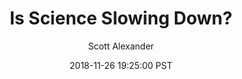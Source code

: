 ---
layout: podcast
title: "Is Science Slowing Down?"
author: Scott Alexander
description: https://slatestarcodex.com/2018/11/26/is-science-slowing-down-2/
date: 2018-11-26 19:25:00 PST
length: 3859212
duration: 965
guid: is-science-slowing-down-2
---